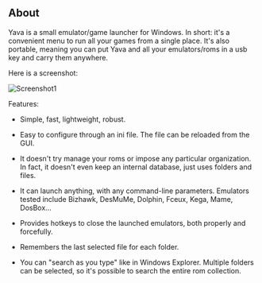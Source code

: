 
## About

Yava is a small emulator/game launcher for Windows. In short: it's a convenient
menu to run all your games from a single place. It's also portable, meaning you
can put Yava and all your emulators/roms in a usb key and carry them anywhere.

Here is a screenshot:

![Screenshot1](https://raw.github.com/Beluki/Yava/master/Screenshot/Screenshot1.png)

Features:

* Simple, fast, lightweight, robust.

* Easy to configure through an ini file. The file can be reloaded from the GUI.

* It doesn't try manage your roms or impose any particular organization.
  In fact, it doesn't even keep an internal database, just uses folders and files.

* It can launch anything, with any command-line parameters. Emulators tested
  include Bizhawk, DesMuMe, Dolphin, Fceux, Kega, Mame, DosBox...

* Provides hotkeys to close the launched emulators, both properly and forcefully.

* Remembers the last selected file for each folder.

* You can "search as you type" like in Windows Explorer. Multiple folders can be
  selected, so it's possible to search the entire rom collection.


